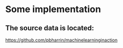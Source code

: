 # Some implementation

## The source data is located:
https://github.com/pbharrin/machinelearninginaction
